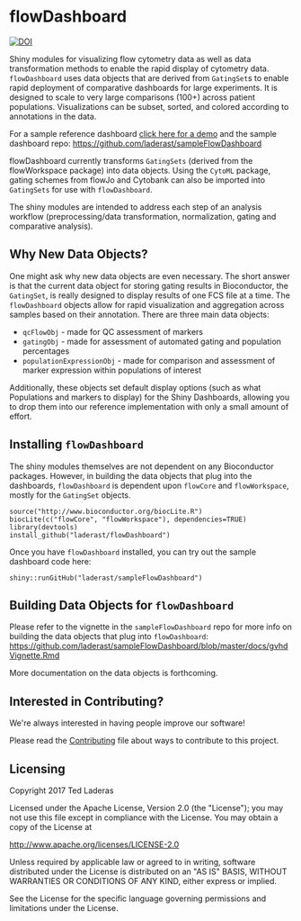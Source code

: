# flowDashboard

[![DOI](https://zenodo.org/badge/72794399.svg)](https://zenodo.org/badge/latestdoi/72794399)

Shiny modules for visualizing flow cytometry data as well as data transformation methods to enable the rapid display of cytometry data. `flowDashboard` uses data objects that are derived from `GatingSet`s to enable rapid deployment of comparative dashboards for large experiments. It is designed to scale to very large comparisons (100+) across patient populations. Visualizations can be subset, sorted, and colored according to annotations in the data.

For a sample reference dashboard [click here for a demo](https://tladeras.shinyapps.io/sampleFlowDashboard/) and the sample dashboard repo: https://github.com/laderast/sampleFlowDashboard

flowDashboard currently transforms `GatingSets` (derived from the flowWorkspace package) into data objects. Using the `CytoML` package, gating schemes from flowJo and Cytobank can also be imported into `GatingSets` for use with `flowDashboard`.

The shiny modules are intended to address each step of an analysis workflow (preprocessing/data transformation, normalization, gating and comparative analysis).

## Why New Data Objects?

One might ask why new data objects are even necessary. The short answer is that the current data object for storing gating results in Bioconductor, the `GatingSet`, is really designed to display results of one FCS file at a time. The `flowDashboard` objects allow for rapid visualization and aggregation across samples based on their annotation. There are three main data objects:

+ `qcFlowObj` - made for QC assessment of markers
+ `gatingObj` - made for assessment of automated gating and population percentages
+ `populationExpressionObj` - made for comparison and assessment of marker expression within populations of interest

Additionally, these objects set default display options (such as what Populations and markers to display) for the Shiny Dashboards, allowing you to drop them into our reference implementation with only a small amount of effort.

## Installing `flowDashboard`

The shiny modules themselves are not dependent on any Bioconductor packages. However, in building the data objects that plug into the dashboards, `flowDashboard` is dependent upon `flowCore` and `flowWorkspace`, mostly for the `GatingSet` objects.

```
source("http://www.bioconductor.org/biocLite.R")
biocLite(c("flowCore", "flowWorkspace"), dependencies=TRUE)
library(devtools)
install_github("laderast/flowDashboard")
```

Once you have `flowDashboard` installed, you can try out the sample dashboard code here:

```
shiny::runGitHub("laderast/sampleFlowDashboard")
```

## Building Data Objects for `flowDashboard`

Please refer to the vignette in the `sampleFlowDashboard` repo for more info on building the data objects that plug into `flowDashboard`: https://github.com/laderast/sampleFlowDashboard/blob/master/docs/gvhdVignette.Rmd

More documentation on the data objects is forthcoming.

## Interested in Contributing?

We're always interested in having people improve our software!

Please read the [Contributing](contributing.md) file about ways to contribute to this project.

## Licensing

Copyright 2017 Ted Laderas

Licensed under the Apache License, Version 2.0 (the "License"); you may not use this file except in compliance with the License. You may obtain a copy of the License at

http://www.apache.org/licenses/LICENSE-2.0

Unless required by applicable law or agreed to in writing, software distributed under the License is distributed on an "AS IS" BASIS, WITHOUT WARRANTIES OR CONDITIONS OF ANY KIND, either express or implied.
   
See the License for the specific language governing permissions and limitations under the License.
